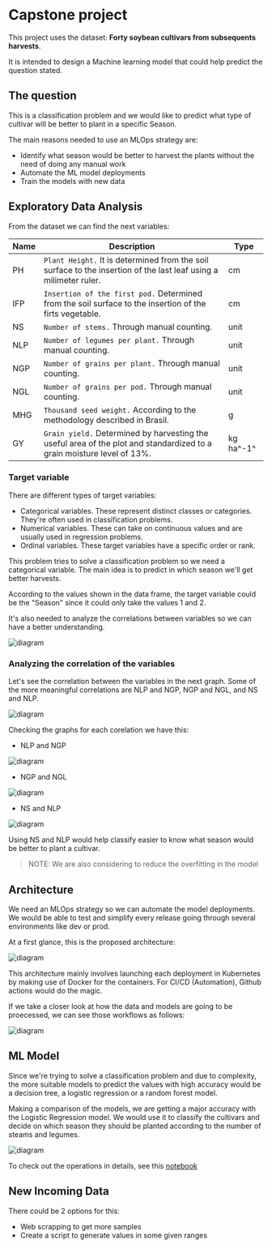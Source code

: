 # Capstone project

This project uses the dataset: **Forty soybean cultivars from subsequents harvests**.

It is intended to design a Machine learning model that could help predict the question stated.

## The question

This is a classification problem and we would like to predict what type of cultivar will be better to plant in a specific Season.

The main reasons needed to use an MLOps strategy are:

- Identify what season would be better to harvest the plants without the need of doing any manual work
- Automate the ML model deployments
- Train the models with new data

## Exploratory Data Analysis

From the dataset we can find the next variables:

|      Name      |Description                    |Type                         |
|----------------|-------------------------------|-----------------------------|
|PH				 |`Plant Height.` It is determined from the soil surface to the insertion of the last leaf using a milimeter ruler. | cm |
|IFP          	 |`Insertion of the first pod.` Determined from the soil surface to the insertion of the firts vegetable.  | cm |
|NS     	     |`Number of stems.` Through manual counting. |unit|
|NLP     	     |`Number of legumes per plant.` Through manual counting. |unit|
|NGP     	     |`Number of grains per plant.` Through manual counting. |unit|
|NGL     	     |`Number of grains per pod.` Through manual counting. |unit|
|MHG     	     |`Thousand seed weight.` According to the methodology described in Brasil. |g|
|GY     	     |`Grain yield.` Determined by harvesting the useful area of the plot and standardized to a grain moisture level of 13%. |kg ha^-1^|


### Target variable

There are different types of target variables:

- Categorical variables. These represent distinct classes or categories. They're often used in classification problems.
- Numerical variables. These can take on continuous values and are usually used in regression problems.
- Ordinal variables. These target variables have a specific order or rank.

This problem tries to solve a classification problem so we need a categorical variable. The main idea is to predict in which season we'll get better harvests.

According to the values shown in the data frame, the target variable could be the "Season" since it could only take the values 1 and 2.

It's also needed to analyze the correlations between variables so we can have a better understanding.

![diagram](images/target_variable_exploration.png)

### Analyzing the correlation of the variables

Let's see the correlation between the variables in the next graph. Some of the more meaningful correlations are NLP and NGP, NGP and NGL, and NS and NLP.

![diagram](images/correlations.png)

Checking the graphs for each corelation we have this:

- NLP and NGP

![diagram](images/nlp_ngp.png)

- NGP and NGL

![diagram](images/ngp_ngl.png)

- NS and NLP

![diagram](images/ns_nlp.png)

Using NS and NLP would help classify easier to know what season would be better to plant a cultivar.

> NOTE: We are also considering to reduce the overfitting in the model

## Architecture

We need an MLOps strategy so we can automate the model deployments. We would be able to test and simplify every release going through several environments like dev or prod.

At a first glance, this is the proposed architecture:

![diagram](images/architecture.png)

This architecture mainly involves launching each deployment in Kubernetes by making use of Docker for the containers. For CI/CD (Automation), Github actions would do the magic.

If we take a closer look at how the data and models are going to be proecessed, we can see those workflows as follows:

![diagram](images/pieplines.png)

## ML Model

Since we're trying to solve a classification problem and due to complexity, the more suitable models to predict the values with high accuracy would be a decision tree, a logistic regression or a random forest model.

Making a comparison of the models, we are getting a major accuracy with the Logistic Regression model. We would use it to classify the cultivars and decide on which season they should be planted according to the number of steams and legumes.

![diagram](images/models_comparison.png)

To check out the operations in details, see this [notebook](/jupyther-notebooks/Final_project.ipynb)

## New Incoming Data

There could be 2 options for this:

- Web scrapping to get more samples
- Create a script to generate values in some given ranges
